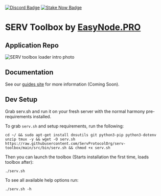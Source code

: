 [![Discord Badge](https://img.shields.io/badge/chat-discord-purple?logo=discord)](https://discord.gg/Rcz5T6D9CV)
[![Stake Now Badge](https://img.shields.io/badge/stake-harmony-brightgreen)](https://bit.ly/easynode)

# SERV Toolbox by [EasyNode.PRO](http://EasyNode.PRO "EasyNode.PRO")

## Application Repo

![SERV toolbox loader intro photo](https://guides.easynode.pro/_next/image?url=%2F_next%2Fstatic%2Fmedia%2Fserv_logo.92eb40c5.png&w=1080&q=75)

## Documentation

See our [guides site](https://guides.easynode.pro/serv/) for more information (Coming Soon).

## Dev Setup
Grab serv.sh and run it on your fresh server with the normal harmony pre-requirements installed.

To grab `serv.sh` and setup requirements, run the following:

```
cd ~/ && sudo apt-get install dnsutils git python3-pip python3-dotenv unzip tmux -y && wget -O serv.sh https://raw.githubusercontent.com/ServProtocolOrg/serv-toolbox/main/src/bin/serv.sh && chmod +x serv.sh
```

Then you can launch the toolbox (Starts installation the first time, loads toolbox after):

```
./serv.sh
```

To see all available help options run:

```
./serv.sh -h
```
